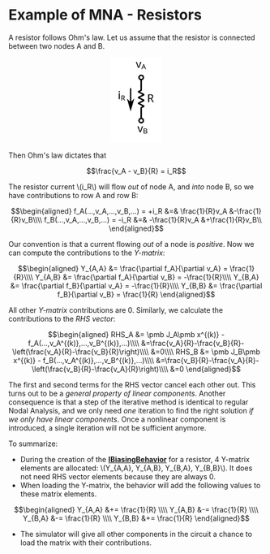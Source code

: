 # Example of MNA - Resistors

A resistor follows Ohm's law. Let us assume that the resistor is connected between two nodes A and B.

<p align="center"><img src="images/example_circuit_mna_res.svg" width="100px" alt="Resistor definition" /></p>

Then Ohm's law dictates that

$$\frac{v_A - v_B}{R} = i_R$$

The resistor current \\(i_R\\) will flow *out* of node A, and *into* node B, so we have contributions to row A and row B:

$$\begin{aligned}
f_A(...,v_A,...,v_B,...) = +i_R &=& \frac{1}{R}v_A &-\frac{1}{R}v_B\\\\
f_B(...,v_A,...,v_B,...) = -i_R &=& -\frac{1}{R}v_A &+\frac{1}{R}v_B\\
\end{aligned}$$

Our convention is that a current flowing *out* of a node is *positive*. Now we can compute the contributions to the *Y-matrix*:

$$\begin{aligned}
Y_{A,A} &= \frac{\partial f_A}{\partial v_A} = \frac{1}{R}\\\\
Y_{A,B} &= \frac{\partial f_A}{\partial v_B} = -\frac{1}{R}\\\\
Y_{B,A} &= \frac{\partial f_B}{\partial v_A} = -\frac{1}{R}\\\\
Y_{B,B} &= \frac{\partial f_B}{\partial v_B} = \frac{1}{R}
\end{aligned}$$

All other *Y-matrix* contributions are 0. Similarly, we calculate the contributions to the *RHS vector*:

$$\begin{aligned}
RHS_A &= \pmb J_A\pmb x^{(k)} - f_A(...,v_A^{(k)},...,v_B^{(k)},...)\\\\
&=\frac{v_A}{R}-\frac{v_B}{R}-\left(\frac{v_A}{R}-\frac{v_B}{R}\right)\\\\
&=0\\\\
RHS_B &= \pmb J_B\pmb x^{(k)} - f_B(...,v_A^{(k)},...,v_B^{(k)},...)\\\\
&=\frac{v_B}{R}-\frac{v_A}{R}-\left(\frac{v_B}{R}-\frac{v_A}{R}\right)\\\\
&=0
\end{aligned}$$

The first and second terms for the RHS vector cancel each other out. This turns out to be a *general property of linear components*. Another consequence is that a step of the iterative method is identical to regular Nodal Analysis, and we only need *one* iteration to find the right solution *if we only have linear components*. Once a nonlinear component is introduced, a single iteration will not be sufficient anymore.

To summarize:
- During the creation of the **[IBiasingBehavior](xref:SpiceSharp.Behaviors.IBiasingBehavior)** for a resistor, 4 Y-matrix elements are allocated: \\(Y_{A,A}, Y_{A,B}, Y_{B,A}, Y_{B,B}\\). It does not need RHS vector elements because they are always 0.
- When loading the Y-matrix, the behavior will add the following values to these matrix elements.

$$\begin{aligned}
Y_{A,A} &+= \frac{1}{R} \\\\
Y_{A,B} &-= \frac{1}{R} \\\\
Y_{B,A} &-= \frac{1}{R} \\\\
Y_{B,B} &+= \frac{1}{R}
\end{aligned}$$

- The simulator will give all other components in the circuit a chance to load the matrix with their contributions.